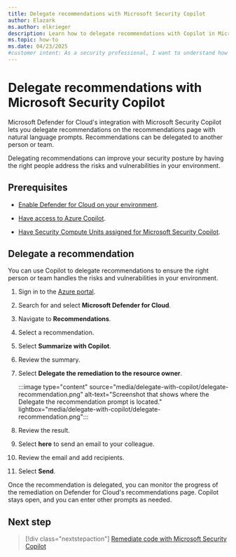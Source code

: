 ```yaml
---
title: Delegate recommendations with Microsoft Security Copilot
author: Elazark
ms.author: elkrieger
description: Learn how to delegate recommendations with Copilot in Microsoft Defender for Cloud and improve your security posture.
ms.topic: how-to
ms.date: 04/23/2025
#customer intent: As a security professional, I want to understand how to use Copilot to delegate recommendations in Defender for Cloud so that I can improve my security posture.
---
```


# Delegate recommendations with Microsoft Security Copilot

Microsoft Defender for Cloud's integration with Microsoft Security Copilot lets you delegate recommendations on the recommendations page with natural language prompts. Recommendations can be delegated to another person or team.

Delegating recommendations can improve your security posture by having the right people address the risks and vulnerabilities in your environment.

## Prerequisites

- [Enable Defender for Cloud on your environment](connect-azure-subscription.md).

- [Have access to Azure Copilot](/azure/copilot/overview).

- [Have Security Compute Units assigned for Microsoft Security Copilot](/copilot/security/get-started-security-copilot).

## Delegate a recommendation

You can use Copilot to delegate recommendations to ensure the right person or team handles the risks and vulnerabilities in your environment.

1. Sign in to the [Azure portal](https://portal.azure.com).

1. Search for and select **Microsoft Defender for Cloud**.

1. Navigate to **Recommendations**.

1. Select a recommendation.

1. Select **Summarize with Copilot**.

1. Review the summary.

1. Select **Delegate the remediation to the resource owner**.

    :::image type="content" source="media/delegate-with-copilot/delegate-recommendation.png" alt-text="Screenshot that shows where the Delegate the recommendation prompt is located." lightbox="media/delegate-with-copilot/delegate-recommendation.png":::

1. Review the result.

1. Select **here** to send an email to your colleague.

1. Review the email and add recipients.

1. Select **Send**.

Once the recommendation is delegated, you can monitor the progress of the remediation on Defender for Cloud's recommendations page. Copilot stays open, and you can enter other prompts as needed.

## Next step

> [!div class="nextstepaction"]
> [Remediate code with Microsoft Security Copilot](remediate-code-with-copilot.md)
